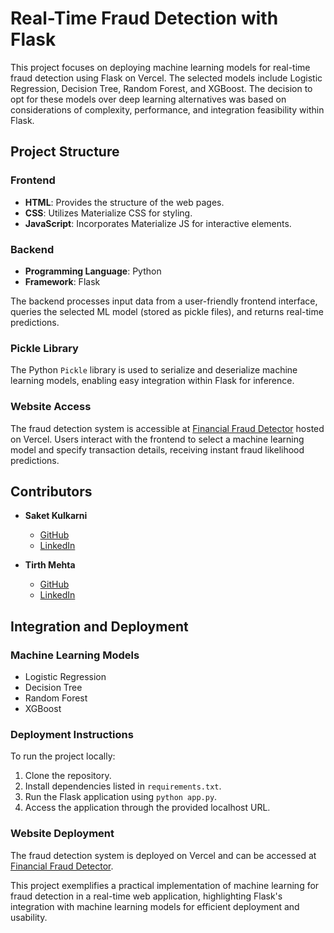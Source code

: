 # Real-Time Fraud Detection with Flask

This project focuses on deploying machine learning models for real-time fraud detection using Flask on Vercel. The selected models include Logistic Regression, Decision Tree, Random Forest, and XGBoost. The decision to opt for these models over deep learning alternatives was based on considerations of complexity, performance, and integration feasibility within Flask.

## Project Structure

### Frontend
- **HTML**: Provides the structure of the web pages.
- **CSS**: Utilizes Materialize CSS for styling.
- **JavaScript**: Incorporates Materialize JS for interactive elements.

### Backend
- **Programming Language**: Python
- **Framework**: Flask

The backend processes input data from a user-friendly frontend interface, queries the selected ML model (stored as pickle files), and returns real-time predictions.

### Pickle Library
The Python `Pickle` library is used to serialize and deserialize machine learning models, enabling easy integration within Flask for inference.

### Website Access
The fraud detection system is accessible at [Financial Fraud Detector](https://financialfrauddetector.onrender.com/predict) hosted on Vercel. Users interact with the frontend to select a machine learning model and specify transaction details, receiving instant fraud likelihood predictions.

## Contributors
- **Saket Kulkarni**
  - [GitHub](https://github.com/StrangeCoder1729)
  - [LinkedIn](www.linkedin.com/in/saketkulkarni1729)
  
- **Tirth Mehta**
  - [GitHub](https://github.com/TirthM21)
  - [LinkedIn](https://www.linkedin.com/in/mehta-tirth/)

## Integration and Deployment

### Machine Learning Models
- Logistic Regression
- Decision Tree
- Random Forest
- XGBoost

### Deployment Instructions
To run the project locally:
1. Clone the repository.
2. Install dependencies listed in `requirements.txt`.
3. Run the Flask application using `python app.py`.
4. Access the application through the provided localhost URL.

### Website Deployment
The fraud detection system is deployed on Vercel and can be accessed at [Financial Fraud Detector](https://financialfrauddetector.onrender.com/predict).

This project exemplifies a practical implementation of machine learning for fraud detection in a real-time web application, highlighting Flask's integration with machine learning models for efficient deployment and usability.
